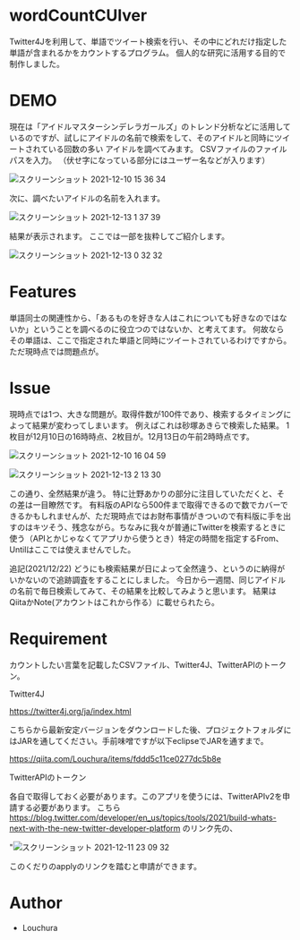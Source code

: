 
# wordCountCUIver
Twitter4Jを利用して、単語でツイート検索を行い、その中にどれだけ指定した単語が含まれるかをカウントするプログラム。
個人的な研究に活用する目的で制作しました。

 
# DEMO
現在は「アイドルマスターシンデレラガールズ」のトレンド分析などに活用しているのですが、試しにアイドルの名前で検索をして、そのアイドルと同時にツイートされている回数の多い
アイドルを調べてみます。
CSVファイルのファイルパスを入力。
（伏せ字になっている部分にはユーザー名などが入ります）

![スクリーンショット 2021-12-10 15 36 34](https://user-images.githubusercontent.com/90515637/145529716-de481ca8-600e-45fa-b119-9ecacde7e187.png)

次に、調べたいアイドルの名前を入れます。


![スクリーンショット 2021-12-13 1 37 39](https://user-images.githubusercontent.com/90515637/145721114-76c9d656-07b2-4795-a9e5-58bcb4e979af.png)


結果が表示されます。
ここでは一部を抜粋してご紹介します。


![スクリーンショット 2021-12-13 0 32 32](https://user-images.githubusercontent.com/90515637/145721124-0996cd69-4e59-4f35-ae65-cc2ec12775cf.png)


# Features
 単語同士の関連性から、「あるものを好きな人はこれについても好きなのではないか」ということを調べるのに役立つのではないか、と考えてます。
 何故ならその単語は、ここで指定された単語と同時にツイートされているわけですから。
 ただ現時点では問題点が。
 
# Issue
現時点では1つ、大きな問題が。取得件数が100件であり、検索するタイミングによって結果が変わってしまいます。
例えばこれは砂塚あきらで検索した結果。
1枚目が12月10日の16時時点、2枚目が。12月13日の午前2時時点です。

![スクリーンショット 2021-12-10 16 04 59](https://user-images.githubusercontent.com/90515637/145722331-1ab7c84f-9c89-4906-832f-21cbdf506d36.png)



![スクリーンショット 2021-12-13 2 13 30](https://user-images.githubusercontent.com/90515637/145722312-eefda0d3-e8a7-4748-8053-a9971804a314.png)



この通り、全然結果が違う。
特に辻野あかりの部分に注目していただくと、その差は一目瞭然です。
有料版のAPIなら500件まで取得できるので数でカバーできるかもしれませんが、ただ現時点ではお財布事情がきついので有料版に手を出すのはキツそう、残念ながら。ちなみに我々が普通にTwitterを検索するときに使う（APIとかじゃなくてアプリから使うとき）特定の時間を指定するFrom、Untilはここでは使えませんでした。

追記(2021/12/22)
どうにも検索結果が日によって全然違う、というのに納得がいかないので追跡調査をすることにしました。
今日から一週間、同じアイドルの名前で毎日検索してみて、その結果を比較してみようと思います。
結果はQiitaかNote(アカウントはこれから作る）に載せられたら。
 
# Requirement
 カウントしたい言葉を記載したCSVファイル、Twitter4J、TwitterAPIのトークン。
 
Twitter4J

https://twitter4j.org/ja/index.html

こちらから最新安定バージョンをダウンロードした後、プロジェクトフォルダにはJARを通してください。手前味噌ですが以下eclipseでJARを通すまで。

https://qiita.com/Louchura/items/fddd5c11ce0277dc5b8e
 
 
 TwitterAPIのトークン
 
 
 各自で取得しておく必要があります。このアプリを使うには、TwitterAPIv2を申請する必要があります。
 こちら https://blog.twitter.com/developer/en_us/topics/tools/2021/build-whats-next-with-the-new-twitter-developer-platform のリンク先の、

 "![スクリーンショット 2021-12-11 23 09 32](https://user-images.githubusercontent.com/90515637/145679600-33e6ce05-1930-44f9-b2e5-63221c611a4d.png)

 このくだりのapplyのリンクを踏むと申請ができます。
 
# Author

* Louchura
